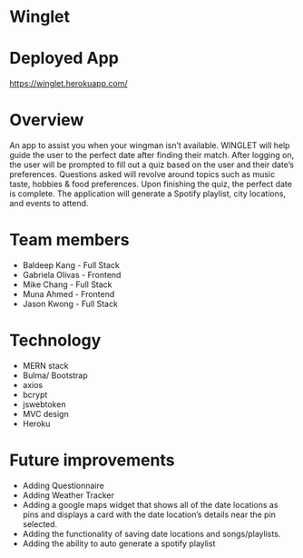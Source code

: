 # Winglet

# Deployed App

https://winglet.herokuapp.com/

# Overview

An app to assist you when your wingman isn’t available. WINGLET will help guide the user to the perfect date after finding their match. After logging on, the user will be prompted to fill out a quiz based on the user and their date’s preferences. Questions asked will revolve around topics such as music taste, hobbies & food preferences. Upon finishing the quiz, the perfect date is complete. The application will generate a Spotify playlist, city locations, and events to attend.

# Team members

- Baldeep Kang - Full Stack
- Gabriela Olivas - Frontend
- Mike Chang - Full Stack
- Muna Ahmed - Frontend
- Jason Kwong - Full Stack

# Technology

- MERN stack
- Bulma/ Bootstrap
- axios
- bcrypt
- jswebtoken
- MVC design
- Heroku

# Future improvements

- Adding Questionnaire
- Adding Weather Tracker
- Adding a google maps widget that shows all of the date locations as pins and displays a card with the date location’s details near the pin selected.
- Adding the functionality of saving date locations and songs/playlists.
- Adding the ability to auto generate a spotify playlist
